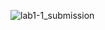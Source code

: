 ![lab1-1_submission](https://user-images.githubusercontent.com/55714414/133004064-89294f1b-f0f7-4c99-9f57-1155af149c19.png)

